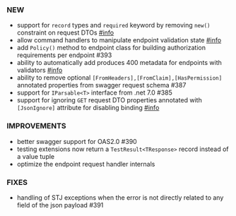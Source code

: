 ### NEW
- support for `record` types and `required` keyword by removing `new()` constraint on request DTOs [#info]()
- allow command handlers to manipulate endpoint validation state [#info](https://discord.com/channels/933662816458645504/1076434477246586941)
- add `Policy()` method to endpoint class for building authorization requirements per endpoint #393
- ability to automatically add produces 400 metadata for endpoints with validators [#info](https://discord.com/channels/933662816458645504/1077784720051556473)
- ability to remove optional `[FromHeaders],[FromClaim],[HasPermission]` annotated properties from swagger request schema #387
- support for `IParsable<T>` interface from .net 7.0 #385
- support for ignoring `GET` request DTO properties annotated with `[JsonIgnore]` attribute for disabling binding [#info](https://discord.com/channels/933662816458645504/1078782887756824606/1079980820581859378)

### IMPROVEMENTS
- better swagger support for OAS2.0 #390
- testing extensions now return a `TestResult<TResponse>` record instead of a value tuple
- optimize the endpoint request handler internals

### FIXES
- handling of STJ exceptions when the error is not directly related to any field of the json payload #391